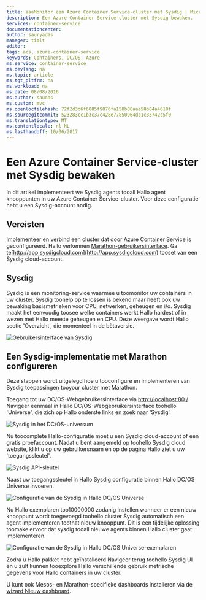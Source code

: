 ```yaml
---
title: aaaMonitor een Azure Container Service-cluster met Sysdig | Microsoft Docs
description: Een Azure Container Service-cluster met Sysdig bewaken.
services: container-service
documentationcenter: 
author: sauryadas
manager: timlt
editor: 
tags: acs, azure-container-service
keywords: Containers, DC/OS, Azure
ms.service: container-service
ms.devlang: na
ms.topic: article
ms.tgt_pltfrm: na
ms.workload: na
ms.date: 08/08/2016
ms.author: saudas
ms.custom: mvc
ms.openlocfilehash: 72f2d3d6f6885f9876fa158b88aae58b84a4610f
ms.sourcegitcommit: 523283cc1b3c37c428e77850964dc1c33742c5f0
ms.translationtype: MT
ms.contentlocale: nl-NL
ms.lasthandoff: 10/06/2017
---
```

# <a name="monitor-an-azure-container-service-cluster-with-sysdig"></a>Een Azure Container Service-cluster met Sysdig bewaken
In dit artikel implementeert we Sysdig agents tooall Hallo agent knooppunten in uw Azure Container Service-cluster. Voor deze configuratie hebt u een Sysdig-account nodig. 

## <a name="prerequisites"></a>Vereisten
[Implementeer](container-service-deployment.md) en [verbind](../container-service-connect.md) een cluster dat door Azure Container Service is geconfigureerd. Hallo verkennen [Marathon-gebruikersinterface](container-service-mesos-marathon-ui.md). Ga te[http://app.sysdigcloud.com](http://app.sysdigcloud.com) tooset van een Sysdig cloud-account. 

## <a name="sysdig"></a>Sysdig
Sysdig is een monitoring-service waarmee u toomonitor uw containers in uw cluster. Sysdig toohelp op te lossen is bekend maar heeft ook uw bewaking basismetrieken voor CPU, netwerken, geheugen en i/o. Sysdig maakt het eenvoudig toosee welke containers werkt Hallo hardest of in wezen met Hallo meeste geheugen en CPU. Deze weergave wordt Hallo sectie 'Overzicht', die momenteel in de bètaversie. 

![Gebruikersinterface van Sysdig](./media/container-service-monitoring-sysdig/sysdig6.png) 

## <a name="configure-a-sysdig-deployment-with-marathon"></a>Een Sysdig-implementatie met Marathon configureren
Deze stappen wordt uitgelegd hoe u tooconfigure en implementeren van Sysdig toepassingen tooyour cluster met Marathon. 

Toegang tot uw DC/OS-Webgebruikersinterface via [http://localhost:80 /](http://localhost:80/) Navigeer eenmaal in Hallo DC/OS-Webgebruikersinterface toohello 'Universe', die zich op Hallo onderste links en zoek naar 'Sysdig'.

![Sysdig in het DC/OS-universum](./media/container-service-monitoring-sysdig/sysdig1.png)

Nu toocomplete Hallo-configuratie moet u een Sysdig cloud-account of een gratis proefaccount. Nadat u bent aangemeld op toohello Sysdig cloud website, klikt u op uw gebruikersnaam en op de pagina Hallo ziet u uw 'toegangssleutel'. 

![Sysdig API-sleutel](./media/container-service-monitoring-sysdig/sysdig2.png) 

Naast uw toegangssleutel in Hallo Sysdig configuratie binnen Hallo DC/OS Universe invoeren. 

![Configuratie van de Sysdig in Hallo DC/OS Universe](./media/container-service-monitoring-sysdig/sysdig3.png)

Nu Hallo exemplaren too10000000 zodanig instellen wanneer er een nieuw knooppunt wordt toegevoegd toohello cluster Sysdig automatisch een agent implementeren toothat nieuw knooppunt. Dit is een tijdelijke oplossing toomake ervoor dat sysdig tooall nieuwe agents binnen Hallo cluster gaat implementeren. 

![Configuratie van de Sysdig in Hallo DC/OS Universe-exemplaren](./media/container-service-monitoring-sysdig/sysdig4.png)

Zodra u Hallo pakket hebt geïnstalleerd Navigeer terug toohello Sysdig UI en u zult kunnen tooexplore Hallo verschillende gebruik metrische gegevens voor Hallo containers in uw cluster. 

U kunt ook Mesos- en Marathon-specifieke dashboards installeren via de [wizard Nieuw dashboard](https://app.sysdigcloud.com/#/dashboards/new).
